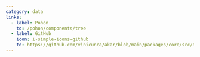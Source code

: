 ```yaml
---
category: data
links:
  - label: Pohon
    to: /pohon/components/tree
  - label: GitHub
    icon: i-simple-icons-github
    to: https://github.com/vinicunca/akar/blob/main/packages/core/src/tree/index.ts
---
```

